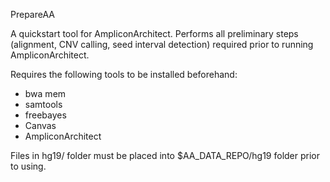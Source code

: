 PrepareAA

A quickstart tool for AmpliconArchitect. Performs all preliminary steps (alignment, CNV calling, seed interval detection) required prior to running AmpliconArchitect.

Requires the following tools to be installed beforehand:
- bwa mem
- samtools
- freebayes
- Canvas
- AmpliconArchitect

Files in hg19/ folder must be placed into $AA_DATA_REPO/hg19 folder prior to using.
